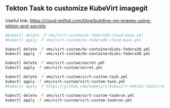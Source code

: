 ## Tekton Task to customize KubeVirt imagegit 

Useful link: https://cloud.redhat.com/blog/building-vm-images-using-tekton-and-secrets

```bash
#kubectl delete -f vms/virt-custom/dv-fedora39-cloud-base.yml
#kubectl apply -f vms/virt-custom/dv-fedora39-cloud-base.yml

kubectl delete -f vms/virt-custom/dv-containerdisks-fedora38.yml
kubectl apply -f  vms/virt-custom/dv-containerdisks-fedora38.yml

kubectl delete -f vms/virt-custom/secret.yml
kubectl apply -f vms/virt-custom/secret.yml

kubectl delete -f vms/virt-custom/virt-custom-task.yml
kubectl apply -f vms/virt-custom/virt-custom-task.yml
#kubectl apply -f https://github.com/kubevirt/kubevirt-tekton-tasks/releases/download/v0.16.0/kubevirt-tekton-tasks-okd.yaml

kubectl delete -f vms/virt-custom/virt-custom-taskrun.yml
kubectl apply -f vms/virt-custom/virt-custom-taskrun.yml
```

